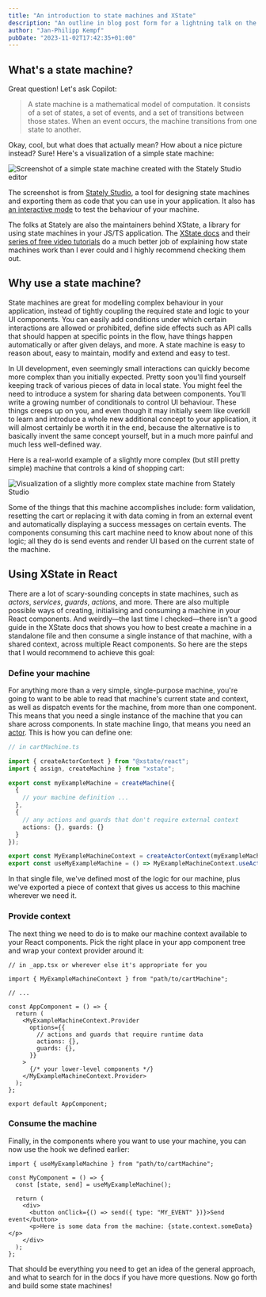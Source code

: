 ```yaml
---
title: "An introduction to state machines and XState"
description: "An outline in blog post form for a lightning talk on the same topic"
author: "Jan-Philipp Kempf"
pubDate: "2023-11-02T17:42:35+01:00"
---
```


## What's a state machine?

Great question! Let's ask Copilot:

> A state machine is a mathematical model of computation. It consists of a set of states, a set of events, and a set of transitions between those states. When an event occurs, the machine transitions from one state to another.

Okay, cool, but what does that actually mean? How about a nice picture instead? Sure! Here's a visualization of a simple state machine:

![Screenshot of a simple state machine created with the Stately Studio editor](/mc-tech-tips/images/intro-state-machines-xstate/state-machine.png)

The screenshot is from [Stately Studio](https://stately.ai/studio), a tool for designing state machines and exporting them as code that you can use in your application. It also has [an interactive mode](https://stately.ai/registry/editor/0042094c-f8ef-4299-a8ca-a8129b6defb5?machineId=0ce50a28-7299-4a6e-8545-a025d635be86&mode=Simulate) to test the behaviour of your machine.

The folks at Stately are also the maintainers behind XState, a library for using state machines in your JS/TS application. The [XState docs](https://stately.ai/docs/xstate) and their [series of free video tutorials](https://www.youtube.com/playlist?list=PLvWgkXBB3dd4I_l-djWVU2UGPyBgKfnTQ) do a much better job of explaining how state machines work than I ever could and I highly recommend checking them out.

## Why use a state machine?

State machines are great for modelling complex behaviour in your application, instead of tightly coupling the required state and logic to your UI components. You can easily add conditions under which certain interactions are allowed or prohibited, define side effects such as API calls that should happen at specific points in the flow, have things happen automatically or after given delays, and more. A state machine is easy to reason about, easy to maintain, modify and extend and easy to test.

In UI development, even seemingly small interactions can quickly become more complex than you initially expected. Pretty soon you'll find yourself keeping track of various pieces of data in local state. You might feel the need to introduce a system for sharing data between components. You'll write a growing number of conditionals to control UI behaviour. These things creeps up on you, and even though it may initially seem like overkill to learn and introduce a whole new additional concept to your application, it will almost certainly be worth it in the end, because the alternative is to basically invent the same concept yourself, but in a much more painful and much less well-defined way.

Here is a real-world example of a slightly more complex (but still pretty simple) machine that controls a kind of shopping cart:

![Visualization of a slightly more complex state machine from Stately Studio](/mc-tech-tips/images/intro-state-machines-xstate/cart-machine.png)

Some of the things that this machine accomplishes include: form validation, resetting the cart or replacing it with data coming in from an external event and automatically displaying a success messages on certain events. The components consuming this cart machine need to know about none of this logic; all they do is send events and render UI based on the current state of the machine.

## Using XState in React

There are a lot of scary-sounding concepts in state machines, such as _actors_, _services_, _guards_, _actions_, and more. There are also multiple possible ways of creating, initialising and consuming a machine in your React components. And weirdly—the last time I checked—there isn't a good guide in the XState docs that shows you how to best create a machine in a standalone file and then consume a single instance of that machine, with a shared context, across multiple React components. So here are the steps that I would recommend to achieve this goal:

### Define your machine

For anything more than a very simple, single-purpose machine, you're going to want to be able to read that machine's current state and context, as well as dispatch events for the machine, from more than one component. This means that you need a single instance of the machine that you can share across components. In state machine lingo, that means you need an [actor](https://stately.ai/docs/actors). This is how you can define one:

```ts
// in cartMachine.ts

import { createActorContext } from "@xstate/react";
import { assign, createMachine } from "xstate";

export const myExampleMachine = createMachine({
  {
    // your machine definition ...
  },
  {
    // any actions and guards that don't require external context
    actions: {}, guards: {}
  }
});

export const MyExampleMachineContext = createActorContext(myExampleMachine);
export const useMyExampleMachine = () => MyExampleMachineContext.useActor();
```

In that single file, we've defined most of the logic for our machine, plus we've exported a piece of context that gives us access to this machine wherever we need it.

### Provide context

The next thing we need to do is to make our machine context available to your React components. Pick the right place in your app component tree and wrap your context provider around it:

```tsx
// in _app.tsx or wherever else it's appropriate for you

import { MyExampleMachineContext } from "path/to/cartMachine";

// ...

const AppComponent = () => {
  return (
    <MyExampleMachineContext.Provider
      options={{
        // actions and guards that require runtime data
        actions: {},
        guards: {},
      }}
    >
      {/* your lower-level components */}
    </MyExampleMachineContext.Provider>
  );
};

export default AppComponent;
```

### Consume the machine

Finally, in the components where you want to use your machine, you can now use the hook we defined earlier:

```tsx
import { useMyExampleMachine } from "path/to/cartMachine";

const MyComponent = () => {
  const [state, send] = useMyExampleMachine();

  return (
    <div>
      <button onClick={() => send({ type: "MY_EVENT" })}>Send event</button>
      <p>Here is some data from the machine: {state.context.someData}</p>
    </div>
  );
};
```

That should be everything you need to get an idea of the general approach, and what to search for in the docs if you have more questions. Now go forth and build some state machines!
